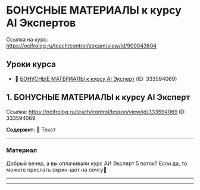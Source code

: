 # БОНУСНЫЕ МАТЕРИАЛЫ к курсу AI Экспертов

Ссылка на курс: https://ocifrolog.ru/teach/control/stream/view/id/909043604

## Уроки курса

- 📝 [БОНУСНЫЕ МАТЕРИАЛЫ к курсу AI Эксперт](#бонусные-материалы-к-курсу-ai-экспертов-lesson-1) (ID: 333594069)

<a id='бонусные-материалы-к-курсу-ai-экспертов-lesson-1'></a>
## 1. БОНУСНЫЕ МАТЕРИАЛЫ к курсу AI Эксперт
Ссылка: https://ocifrolog.ru/teach/control/lesson/view/id/333594069
ID: 333594069

**Содержит:** 📝 Текст

---

### Материал

Добрый вечер, а вы оплачивали курс АИ Эксперт 5 поток? Если да, то можете прислать скрин-шот на почту🙏



---



---

<a id='бонус-—-шаблоны-нейросотрудников'></a>
